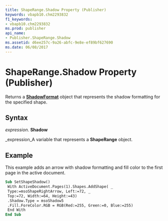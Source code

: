```yaml
---
title: ShapeRange.Shadow Property (Publisher)
keywords: vbapb10.chm2293832
f1_keywords:
- vbapb10.chm2293832
ms.prod: publisher
api_name:
- Publisher.ShapeRange.Shadow
ms.assetid: d6ee257c-9a26-abfc-9e8e-ef89bf627690
ms.date: 06/08/2017
---
```



# ShapeRange.Shadow Property (Publisher)

Returns a  **[ShadowFormat](shadowformat-object-publisher.md)** object that represents the shadow formatting for the specified shape.


## Syntax

 _expression_. **Shadow**

 _expression_A variable that represents a  **ShapeRange** object.


## Example

This example adds an arrow with shadow formatting and fill color to the first page in the active document.


```vb
Sub SetShapeShadow() 
 With ActiveDocument.Pages(1).Shapes.AddShape( _ 
 Type:=msoShapeRightArrow, Left:=72, _ 
 Top:=72, Width:=64, Height:=43) 
 .Shadow.Type = msoShadow5 
 .Fill.ForeColor.RGB = RGB(Red:=255, Green:=0, Blue:=255) 
 End With 
End Sub
```


